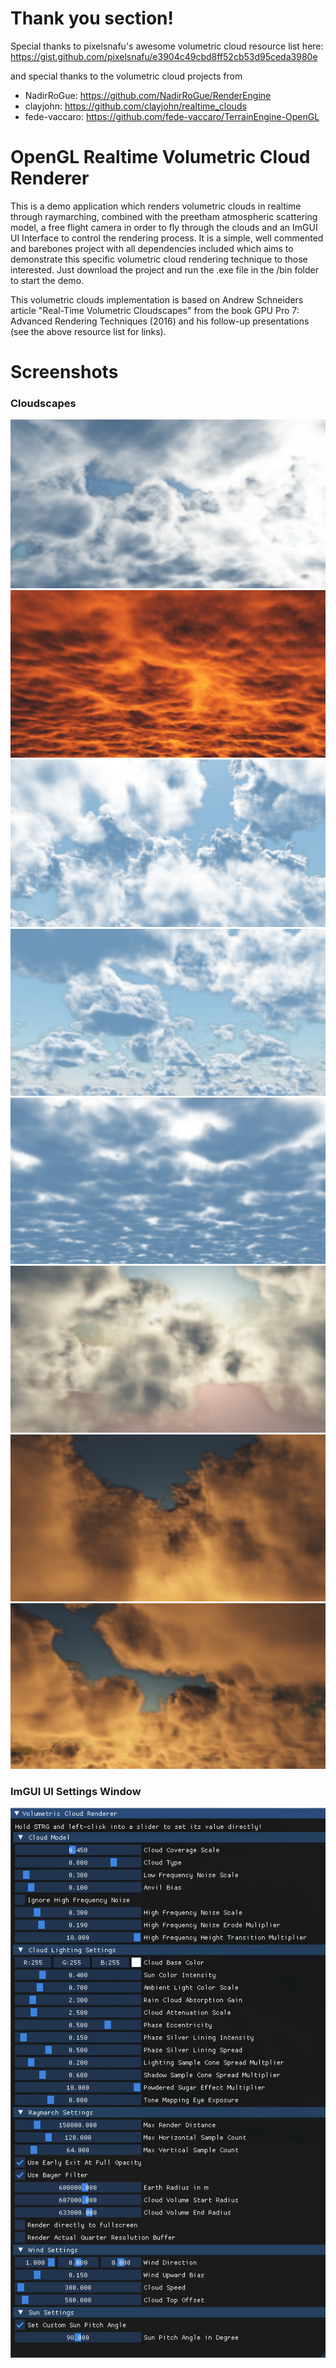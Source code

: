 # Thank you section!

Special thanks to pixelsnafu's awesome volumetric cloud resource list here: https://gist.github.com/pixelsnafu/e3904c49cbd8ff52cb53d95ceda3980e

and special thanks to the volumetric cloud projects from 

- NadirRoGue: https://github.com/NadirRoGue/RenderEngine
- clayjohn: https://github.com/clayjohn/realtime_clouds
- fede-vaccaro: https://github.com/fede-vaccaro/TerrainEngine-OpenGL

# OpenGL Realtime Volumetric Cloud Renderer

This is a demo application which renders volumetric clouds in realtime through raymarching, combined with the preetham atmospheric scattering model, a free flight camera in order to fly through the clouds and an ImGUI UI Interface to control the rendering process. It is a simple, well commented and barebones project with all dependencies included which aims to demonstrate this specific volumetric cloud rendering technique to those interested. Just download the project and run the .exe file in the /bin folder to start the demo.

This volumetric clouds implementation is based on Andrew Schneiders article "Real-Time Volumetric Cloudscapes" from the book GPU Pro 7: Advanced Rendering Techniques (2016) and his follow-up presentations (see the above resource list for links). 


# Screenshots

### Cloudscapes

![Cloudscape01](./Screenshots/Cloudscape01.PNG?raw=true)
![Cloudscape02](./Screenshots/Cloudscape02.PNG?raw=true)
![Cloudscape03](./Screenshots/Cloudscape03.PNG?raw=true)
![Cloudscape04](./Screenshots/Cloudscape04.PNG?raw=true)
![Cloudscape05](./Screenshots/Cloudscape05.PNG?raw=true)
![Cloudscape06](./Screenshots/Cloudscape06.PNG?raw=true)
![Cloudscape07](./Screenshots/Cloudscape07.PNG?raw=true)
![Cloudscape08](./Screenshots/Cloudscape08.PNG?raw=true)

### ImGUI UI Settings Window

![Raymarch Settings](./Screenshots/ImGUI_Settings.PNG?raw=true)








